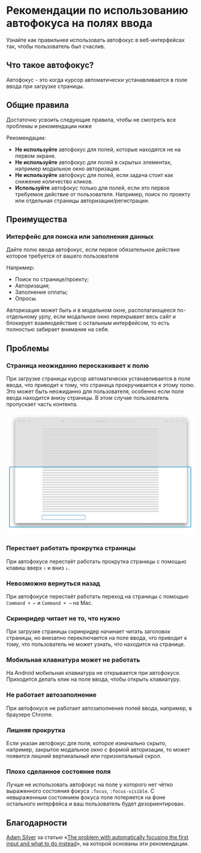 # Рекомендации по использованию автофокуса на полях ввода
Узнайте как правильнее использовать автофокус в веб-интерфейсах так, чтобы пользователь был счаслив.

## Что такое автофокус?
Автофокус - это когда курсор автоматически устанавливается в поле ввода при загрузке страницы.

## Общие правила
Достаточно усвоить следующие правила, чтобы не смотреть все проблемы и рекомендации ниже

Рекомендации:
- **Не используйте** автофокус для полей, которые находятся не на первом экране.
- **Не используйте** автофокус для полей в скрытых элементах, например модальное окно авторизации.
- **Не используйте** автофокус для полей, если задача стоит как снижение количество кликов.
- **Используйте** автофокус только для полей, если это первое требуемое действие от пользователя. Например, поиск по проекту или отдельная страницы авторизации/регистрации.

## Преимущества
### Интерфейс для поиска или заполнения данных
Дайте полю ввода автофокус, если первое обязательное действие которое требуется от вашего пользователя

Например:
- Поиск по странице/проекту;
- Авторизация;
- Заполнение оплаты;
- Опросы.

Авторизация может быть и в модальном окне, располагающееся по-отдельному урлу, если модальное окно перекрывает весь сайт и блокирует взаимодействие с остальным интерфейсом, то есть полностью забирает внимание на себя.

## Проблемы
### Страница неожиданно перескакивает к полю
При загрузке страницы курсор автоматически устанавливается в поле ввода, что приводит к тому, что страница прокручивается к этому полю. Это может быть неожиданно для пользователя, особенно если поле ввода находится внизу страницы. В этом случае пользователь пропускает часть контента.

![autofocus-1.jpg](assets%2Fautofocus-1.jpg)

### Перестает работать прокрутка страницы
При автофокусе перестаёт работать прокрутка страницы с помощью клавиш вверх `↑` и вниз `↓`.

### Невозможно вернуться назад
При автофокусе перестаёт работать переход на страницы с помощью `Command + ←` и `Command + →` на Mac.

### Скринридер читает не то, что нужно
При загрузке страницы скринридер начинает читать заголовок страницы, но внезапно переключается на поле ввода, что приводит к тому, что пользователь не может узнать, что находится на странице.

### Мобильная клавиатура может не работать
На Android мобильная клавиатура не открывается при автофокусе. Приходится делать клик на поле ввода, чтобы открыть клавиатуру.

### Не работает автозаполнение
При автофокусе не работает автозаполнение полей ввода, например, в браузере Chrome.

### Лишняя прокрутка
Если указан автофокус для поля, которое изначально скрыто, например, закрытое модальное окно с формой авторизации, то может появится лишний вертикальный или горизонтальный скрол.

### Плохо сделанное состояние поля
Лучше не использовать автофокус на поле у которого нет чётко выраженного состояния фокуса `:focus`, `:focus-visible`. С невыраженным состоянием фокуса поле потеряется на фоне остального интерфейса и ваш пользователь будет дезориентирован.

## Благодарности
[Adam Silver](https://adamsilver.io/) за статью «[The problem with automatically focusing the first input and what to do instead](https://adamsilver.io/blog/the-problem-with-automatically-focusing-the-first-input-and-what-to-do-instead/)», на которой основаны эти рекомендации.
